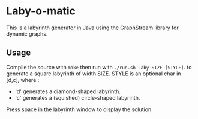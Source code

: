 # Laby-o-matic

This is a labyrinth generator in Java using the [GraphStream][]
library for dynamic graphs.

## Usage

Compile the source with `make` then run with `./run.sh Laby SIZE
[STYLE]`.  to generate a square labyrinth of width SIZE.  STYLE is an
optional char in [d,c], where :
- 'd' generates a diamond-shaped labyrinth.
- 'c' generates a (squished) circle-shaped labyrinth.

Press space in the labyrinth window to display the solution.

[GraphStream]: http://graphstream-project.org/
